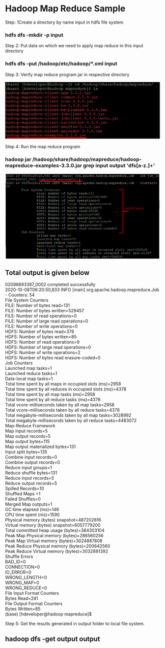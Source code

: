 # Hadoop Map Reduce Sample

Step: 1Create a directory by name input in hdfs file system
### hdfs dfs -mkdir -p  input

Step 2: Put data on which we need to apply map reduce in this input directory
###  hdfs dfs -put /hadoop/etc/hadoop/*.xml input

Step 3: Verify map reduce program jar in respective directory

![Alt text](/images/Screenshot_1.png?raw=true "Simple Code on IPython Notebooks")

Step 4: Run the map reduce program 
### hadoop jar /hadoop/share/hadoop/mapreduce/hadoop-mapreduce-examples-3.3.0.jar grep input output 'dfs[a-z.]+'

![Alt text](/images/Screenshot_2.png?raw=true "Simple Code on IPython Notebooks")

## Total output is given below
02098693387_0002 completed successfully <br/>
2020-10-08T06:20:50,833 INFO [main] org.apache.hadoop.mapreduce.Job - Counters: 54 <br/>
        File System Counters <br/>
                FILE: Number of bytes read=131 <br/>
                FILE: Number of bytes written=529457  <br/>
                FILE: Number of read operations=0  <br/>
                FILE: Number of large read operations=0  <br/>
                FILE: Number of write operations=0  <br/>
                HDFS: Number of bytes read=376  <br/>
                HDFS: Number of bytes written=85  <br/>
                HDFS: Number of read operations=9  <br/>
                HDFS: Number of large read operations=0  <br/>
                HDFS: Number of write operations=2  <br/>
                HDFS: Number of bytes read erasure-coded=0  <br/>
        Job Counters  <br/>
                Launched map tasks=1  <br/>
                Launched reduce tasks=1  <br/>
                Data-local map tasks=1  <br/>
                Total time spent by all maps in occupied slots (ms)=2958  <br/>
                Total time spent by all reduces in occupied slots (ms)=4378  <br/>
                Total time spent by all map tasks (ms)=2958  <br/>
                Total time spent by all reduce tasks (ms)=4378  <br/>
                Total vcore-milliseconds taken by all map tasks=2958  <br/>
                Total vcore-milliseconds taken by all reduce tasks=4378  <br/>
                Total megabyte-milliseconds taken by all map tasks=3028992  <br/>
                Total megabyte-milliseconds taken by all reduce tasks=4483072  <br/>
        Map-Reduce Framework  <br/>
                Map input records=5  <br/>
                Map output records=5  <br/>
                Map output bytes=115  <br/>
                Map output materialized bytes=131  <br/>
                Input split bytes=135  <br/>
                Combine input records=0  <br/>
                Combine output records=0  <br/>
                Reduce input groups=1  <br/>
                Reduce shuffle bytes=131  <br/>
                Reduce input records=5  <br/>
                Reduce output records=5  <br/>
                Spilled Records=10  <br/>
                Shuffled Maps =1  <br/>
                Failed Shuffles=0  <br/>
                Merged Map outputs=1  <br/>
                GC time elapsed (ms)=146  <br/>
                CPU time spent (ms)=1590  <br/>
                Physical memory (bytes) snapshot=487202816  <br/>
                Virtual memory (bytes) snapshot=6057779200  <br/>
                Total committed heap usage (bytes)=384303104  <br/>
                Peak Map Physical memory (bytes)=286560256  <br/>
                Peak Map Virtual memory (bytes)=3024887808  <br/>
                Peak Reduce Physical memory (bytes)=200642560  <br/>
                Peak Reduce Virtual memory (bytes)=3032891392  <br/>
        Shuffle Errors  <br/>
                BAD_ID=0  <br/>
                CONNECTION=0  <br/>
                IO_ERROR=0  <br/>
                WRONG_LENGTH=0  <br/>
                WRONG_MAP=0  <br/>
                WRONG_REDUCE=0  <br/>
        File Input Format Counters  <br/>
                Bytes Read=241  <br/>
        File Output Format Counters  <br/>
                Bytes Written=85  <br/>
(base) [hdeveloper@hadoop mapreduce]$

Step 5: Get the results generated in output folder to local file system.
## hadoop dfs -get output output



